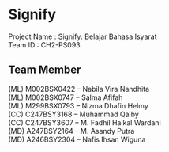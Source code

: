 # Signify

Project Name		: Signify: Belajar Bahasa Isyarat <br />
Team ID		      : CH2-PS093 <br />

## Team Member		 <br />
(ML) M002BSX0422 – Nabila Vira Nandhita <br />
(ML) M002BSX0747 – Salma Afifah <br />
(ML) M299BSX0793 – Nizma Dhafin Helmy <br />
(CC)  C247BSY3168 – Muhammad Qalby  <br />
(CC)  C247BSY3607 – M. Fadhil Haikal Wardani  <br />
(MD) A247BSY2164 – M. Asandy Putra  <br />
(MD) A246BSY2304 – Nafis Ihsan Wiguna  <br />
